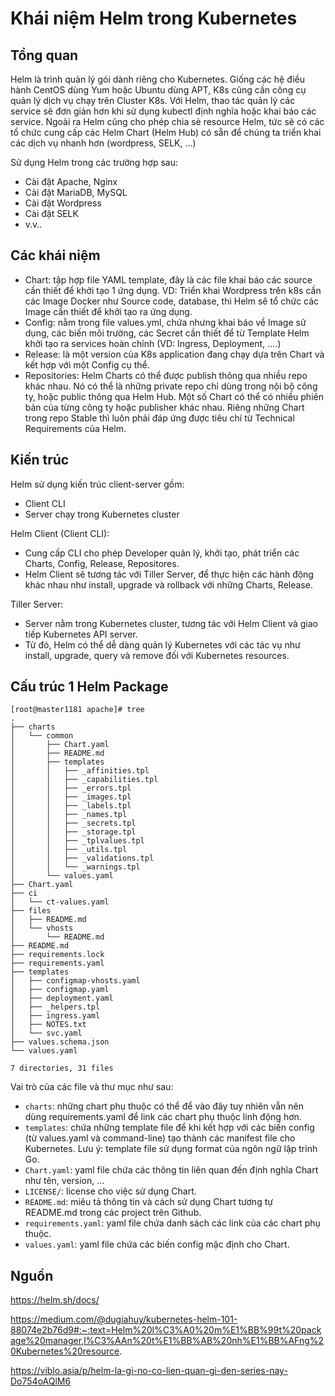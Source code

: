 # Khái niệm Helm trong Kubernetes

## Tổng quan

Helm là trình quản lý gói dành riêng cho Kubernetes. Giống các hệ điều hành CentOS dùng Yum hoặc Ubuntu dùng APT, K8s cũng cần công cụ quản lý dịch vụ chạy trên Cluster K8s. Với Helm, thao tác quản lý các service sẽ đơn giản hơn khi sử dụng kubectl định nghĩa hoặc khai báo các service. Ngoài ra Helm cũng cho phép chia sẻ resource Helm, tức sẽ có các tổ chức cung cấp các Helm Chart (Helm Hub) có sẵn để chúng ta triển khai các dịch vụ nhanh hơn (wordpress, SELK, ...)

Sử dụng Helm trong các trường hợp sau:
- Cài đặt Apache, Nginx
- Cài đặt MariaDB, MySQL
- Cài đặt Wordpress
- Cài đặt SELK
- v.v..

## Các khái niệm

- Chart: tập hợp file YAML template, đây là các file khai báo các source cần thiết để khởi tạo 1 ứng dụng. VD: Triển khai Wordpress trên k8s cần các Image Docker như Source code, database, thì Helm sẽ tổ chức các Image cần thiết để khởi tạo ra ứng dụng.
- Config: nằm trong file values.yml, chứa nhưng khai báo về Image sử dụng, các biến môi trường, các Secret cần thiết để từ Template Helm khởi tạo ra services hoàn chỉnh (VD: Ingress, Deployment, ....)
- Release: là một version của K8s application đang chạy dựa trên Chart và kết hợp với một Config cụ thể.
- Repositories: Helm Charts có thể được publish thông qua nhiều repo khác nhau. Nó có thể là những private repo chỉ dùng trong nội bộ công ty, hoặc public thông qua Helm Hub. Một số Chart có thể có nhiều phiên bản của từng công ty hoặc publisher khác nhau. Riêng những Chart trong repo Stable thì luôn phải đáp ứng được tiêu chí từ Technical Requirements của Helm.

## Kiến trúc

Helm sử dụng kiến trúc client-server gồm:
- Client CLI 
- Server chạy trong Kubernetes cluster

Helm Client (Client CLI):
- Cung cấp CLI cho phép Developer quản lý, khởi tạo, phát triển các Charts, Config, Release, Repositores.
- Helm Client sẽ tương tác với Tiller Server, để thực hiện các hành động khác nhau như install, upgrade và rollback với những Charts, Release.

Tiller Server:
- Server nằm trong Kubernetes cluster, tương tác với Helm Client và giao tiếp Kubernetes API server.
- Từ đó, Helm có thể dễ dàng quản lý Kubernetes với các tác vụ như install, upgrade, query và remove đối với Kubernetes resources.

## Cấu trúc 1 Helm Package

```
[root@master1181 apache]# tree
.
├── charts
│   └── common
│       ├── Chart.yaml
│       ├── README.md
│       ├── templates
│       │   ├── _affinities.tpl
│       │   ├── _capabilities.tpl
│       │   ├── _errors.tpl
│       │   ├── _images.tpl
│       │   ├── _labels.tpl
│       │   ├── _names.tpl
│       │   ├── _secrets.tpl
│       │   ├── _storage.tpl
│       │   ├── _tplvalues.tpl
│       │   ├── _utils.tpl
│       │   ├── _validations.tpl
│       │   └── _warnings.tpl
│       └── values.yaml
├── Chart.yaml
├── ci
│   └── ct-values.yaml
├── files
│   ├── README.md
│   └── vhosts
│       └── README.md
├── README.md
├── requirements.lock
├── requirements.yaml
├── templates
│   ├── configmap-vhosts.yaml
│   ├── configmap.yaml
│   ├── deployment.yaml
│   ├── _helpers.tpl
│   ├── ingress.yaml
│   ├── NOTES.txt
│   └── svc.yaml
├── values.schema.json
└── values.yaml

7 directories, 31 files
```

Vai trò của các file và thư mục như sau:
- `charts`: những chart phụ thuộc có thể để vào đây tuy nhiên vẫn nên dùng requirements.yaml để link các chart phụ thuộc linh động hơn.
- `templates`: chứa những template file để khi kết hợp với các biến config (từ values.yaml và command-line) tạo thành các manifest file cho Kubernetes. Lưu ý: template file sử dụng format của ngôn ngữ lập trình Go.
- `Chart.yaml`: yaml file chứa các thông tin liên quan đến định nghĩa Chart như tên, version, ...
- `LICENSE/`: license cho việc sử dụng Chart.
- `README.md`: miêu tả thông tin và cách sử dụng Chart tương tự README.md trong các project trên Github.
- `requirements.yaml`: yaml file chứa danh sách các link của các chart phụ thuộc.
- `values.yaml`: yaml file chứa các biến config mặc định cho Chart.

## Nguồn

https://helm.sh/docs/

https://medium.com/@dugiahuy/kubernetes-helm-101-88074e2b76d9#:~:text=Helm%20l%C3%A0%20m%E1%BB%99t%20package%20manager,l%C3%AAn%20t%E1%BB%AB%20nh%E1%BB%AFng%20Kubernetes%20resource.

https://viblo.asia/p/helm-la-gi-no-co-lien-quan-gi-den-series-nay-Do754oAQlM6